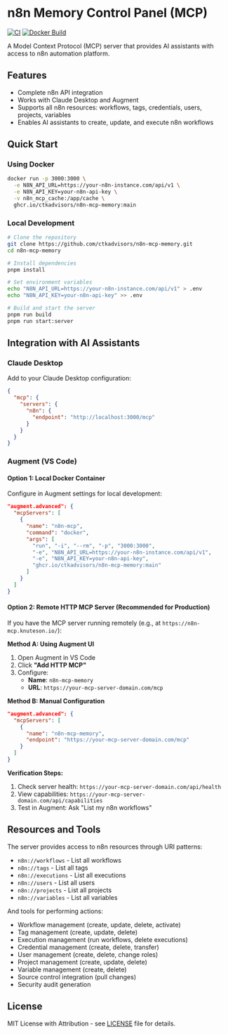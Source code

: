 # n8n Memory Control Panel (MCP)

[![CI](https://github.com/ctkadvisors/n8n-mcp-memory/actions/workflows/ci.yml/badge.svg)](https://github.com/ctkadvisors/n8n-mcp-memory/actions/workflows/ci.yml)
[![Docker Build](https://github.com/ctkadvisors/n8n-mcp-memory/actions/workflows/docker.yml/badge.svg)](https://github.com/ctkadvisors/n8n-mcp-memory/actions/workflows/docker.yml)

A Model Context Protocol (MCP) server that provides AI assistants with access to n8n automation platform.

## Features

- Complete n8n API integration
- Works with Claude Desktop and Augment
- Supports all n8n resources: workflows, tags, credentials, users, projects, variables
- Enables AI assistants to create, update, and execute n8n workflows

## Quick Start

### Using Docker

```bash
docker run -p 3000:3000 \
  -e N8N_API_URL=https://your-n8n-instance.com/api/v1 \
  -e N8N_API_KEY=your-n8n-api-key \
  -v n8n_mcp_cache:/app/cache \
  ghcr.io/ctkadvisors/n8n-mcp-memory:main
```

### Local Development

```bash
# Clone the repository
git clone https://github.com/ctkadvisors/n8n-mcp-memory.git
cd n8n-mcp-memory

# Install dependencies
pnpm install

# Set environment variables
echo "N8N_API_URL=https://your-n8n-instance.com/api/v1" > .env
echo "N8N_API_KEY=your-n8n-api-key" >> .env

# Build and start the server
pnpm run build
pnpm run start:server
```

## Integration with AI Assistants

### Claude Desktop

Add to your Claude Desktop configuration:

```json
{
  "mcp": {
    "servers": {
      "n8n": {
        "endpoint": "http://localhost:3000/mcp"
      }
    }
  }
}
```

### Augment (VS Code)

#### Option 1: Local Docker Container

Configure in Augment settings for local development:

```json
"augment.advanced": {
  "mcpServers": [
    {
      "name": "n8n-mcp",
      "command": "docker",
      "args": [
        "run", "-i", "--rm", "-p", "3000:3000",
        "-e", "N8N_API_URL=https://your-n8n-instance.com/api/v1",
        "-e", "N8N_API_KEY=your-n8n-api-key",
        "ghcr.io/ctkadvisors/n8n-mcp-memory:main"
      ]
    }
  ]
}
```

#### Option 2: Remote HTTP MCP Server (Recommended for Production)

If you have the MCP server running remotely (e.g., at `https://n8n-mcp.knuteson.io/`):

**Method A: Using Augment UI**

1. Open Augment in VS Code
2. Click **"Add HTTP MCP"**
3. Configure:
   - **Name**: `n8n-mcp-memory`
   - **URL**: `https://your-mcp-server-domain.com/mcp`

**Method B: Manual Configuration**

```json
"augment.advanced": {
  "mcpServers": [
    {
      "name": "n8n-mcp-memory",
      "endpoint": "https://your-mcp-server-domain.com/mcp"
    }
  ]
}
```

**Verification Steps:**

1. Check server health: `https://your-mcp-server-domain.com/api/health`
2. View capabilities: `https://your-mcp-server-domain.com/api/capabilities`
3. Test in Augment: Ask "List my n8n workflows"

## Resources and Tools

The server provides access to n8n resources through URI patterns:

- `n8n://workflows` - List all workflows
- `n8n://tags` - List all tags
- `n8n://executions` - List all executions
- `n8n://users` - List all users
- `n8n://projects` - List all projects
- `n8n://variables` - List all variables

And tools for performing actions:

- Workflow management (create, update, delete, activate)
- Tag management (create, update, delete)
- Execution management (run workflows, delete executions)
- Credential management (create, delete, transfer)
- User management (create, delete, change roles)
- Project management (create, update, delete)
- Variable management (create, delete)
- Source control integration (pull changes)
- Security audit generation

## License

MIT License with Attribution - see [LICENSE](LICENSE) file for details.
